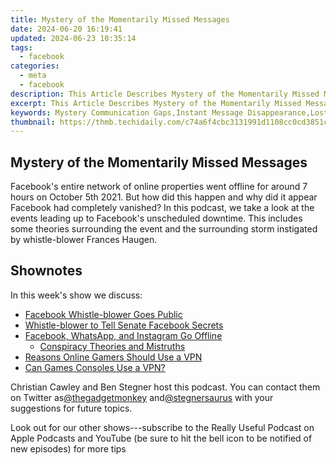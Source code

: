 ```yaml
---
title: Mystery of the Momentarily Missed Messages
date: 2024-06-20 16:19:41
updated: 2024-06-23 10:35:14
tags:
  - facebook
categories:
  - meta
  - facebook
description: This Article Describes Mystery of the Momentarily Missed Messages
excerpt: This Article Describes Mystery of the Momentarily Missed Messages
keywords: Mystery Communication Gaps,Instant Message Disappearance,Lost Text Alerts Analysis,Quick Messaging Failures,Hidden SMS Errors,Momentary Chat Losses,Vanishing DM Patterns
thumbnail: https://thmb.techidaily.com/c74a6f4cbc3131991d1108cc0cd3851c9f4624d9f7132bc54e3318b3d6ad9b70.jpg
---
```


## Mystery of the Momentarily Missed Messages

 Facebook's entire network of online properties went offline for around 7 hours on October 5th 2021\. But how did this happen and why did it appear Facebook had completely vanished? In this podcast, we take a look at the events leading up to Facebook's unscheduled downtime. This includes some theories surrounding the event and the surrounding storm instigated by whistle-blower Frances Haugen.

## Shownotes

In this week's show we discuss:

* [Facebook Whistle-blower Goes Public](https://www.makeuseof.com/who-is-facebook-whistleblower-60-minutes-interview-claims/)
* [Whistle-blower to Tell Senate Facebook Secrets](https://uk.finance.yahoo.com/news/facebook-insider-promises-frightening-truth-234353616.html)
* [Facebook, WhatsApp, and Instagram Go Offline](https://www.makeuseof.com/facebook-whatsapp-instagram-down-right-now/)  
  * [Conspiracy Theories and Mistruths](https://www.vice.com/en/article/4avjqb/conspiracy-theories-about-facebook-outage-spread-even-without-facebook)
* [Reasons Online Gamers Should Use a VPN](https://www.makeuseof.com/tag/reasons-gamers-need-vpn/)
* [Can Games Consoles Use a VPN?](https://www.makeuseof.com/gaming-consoles-play-using-vpn/)

 Christian Cawley and Ben Stegner host this podcast. You can contact them on Twitter as[@thegadgetmonkey](https://twitter.com/thegadgetmonkey) and[@stegnersaurus](https://twitter.com/stegnersaurus) with your suggestions for future topics.

 Look out for our other shows---subscribe to the Really Useful Podcast on Apple Podcasts and YouTube (be sure to hit the bell icon to be notified of new episodes) for more tips


<ins class="adsbygoogle"
     style="display:block"
     data-ad-format="autorelaxed"
     data-ad-client="ca-pub-7571918770474297"
     data-ad-slot="1223367746"></ins>



<ins class="adsbygoogle"
     style="display:block"
     data-ad-client="ca-pub-7571918770474297"
     data-ad-slot="8358498916"
     data-ad-format="auto"
     data-full-width-responsive="true"></ins>
